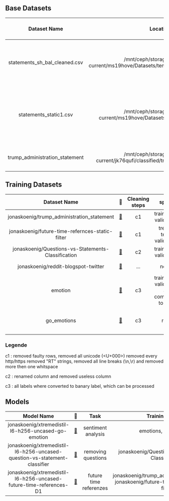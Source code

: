 ## Base Datasets 

| Dataset Name | Location on Ceph | Size of Dataset |  Cleaning Steps performed | Sources of Dataset | Models trained | Model properties | Labels added | Dataset properties |
|:------------:|:----------------:|:---------------:|:-------------------------:|:------------------:|:--------------:|:----------------:|:-----------:|:------------------:|
|statements_sh_bal_cleaned.csv|/mnt/ceph/storage/data-tmp/teaching-current/ms19hove/Datasets/temp_ds/statements_sh_bal_cleaned.csv|~14mio rows|splitted, URLS with little success|twitter dump 01/02/2020, reddit dump may2015, blogs and news from kaggle| ... | ... | ... | 1/3 each source, shuffled |
|statements_static1.csv|/mnt/ceph/storage/data-tmp/teaching-current/ms19hove/Datasets/temp_ds/statements_static1.csv|~14mio rows|splitted, URLS with little success|twitter dump 01/02/2020, reddit dump may2015, blogs and news from kaggle| ... | ... | 0,1 Labels of martins static filter with one stage | 1/3 each source, shuffled |
| trump_administration_statement | /mnt/ceph/storage/data-tmp/teaching-current/jk76qufi/classified/trump_administration_statement.csv | 120597 |Split sentences removed unicode | ... | ...| ... | ... | future labels from FTR static filter

## Training Datasets
|Dataset Name | 🤗 | Cleaning steps | splits | Source Dataset | labels |
|:------------:|:----------------:|:---------------:|:-------------------------:|:-------------------------:| :-------------------------:|
|jonaskoenig/trump_administration_statement| [🤗](https://huggingface.co/datasets/jonaskoenig/trump_administration_statement) | c1 | train, test, validation | trump_administration_statement | text, ft_tense |
| jonaskoenig/future-time-refernces-static-filter | [🤗](https://huggingface.co/datasets/jonaskoenig/future-time-refernces-static-filter) | c1 | treain, test, validation | statements_static1.csv | text, ft_tense |
| jonaskoenig/Questions-vs-Statements-Classification |[🤗](https://huggingface.co/datasets/jonaskoenig/Questions-vs-Statements-Classification)| c2 | train, test, validation |[kaggle](https://www.kaggle.com/datasets/shahrukhkhan/questions-vs-statementsclassificationdataset) | text, labels
|jonaskoenig/reddit-blogspot-twitter|[🤗](https://huggingface.co/datasets/jonaskoenig/reddit-blogspot-twitter)| ... | none | statements_sh_bal_cleaned.csv | text, source |
|emotion| [🤗](https://huggingface.co/datasets/emotion) | c3 | train, test, validation all combined to one | ... | text, label |
|go_emotions| [🤗](https://huggingface.co/datasets/go_emotions) | c3 | raw | ... |text all, labels for emotions| 


### Legende

c1 : removed faulty rows, removed all unicode (<U+000>) removed every http/https removed "RT" strings, removed all line breaks (\n,\r) and removed more then one whitspace

c2 : renamed column and removed useless column

c3 : all labels where converted to banary label, which can be processed

## Models

|Model Name| 🤗 | Task | Training dataset | BaseModel |
|:------------:|:----------------:|:---------------:|:-------------------------:|:-------------------------:|
|jonaskoenig/xtremedistil-l6-h256-uncased-go-emotion|[🤗](https://huggingface.co/jonaskoenig/xtremedistil-l6-h256-uncased-go-emotion) | sentiment analysis | emotions, go_emotions | [microsoft/xtremedistil-l6-h256-uncased](https://huggingface.co/microsoft/xtremedistil-l6-h256-uncased)|
|jonaskoenig/xtremedistil-l6-h256-uncased-question-vs-statement-classifier|[🤗](https://huggingface.co/jonaskoenig/xtremedistil-l6-h256-uncased-question-vs-statement-classifier)| removing questions | jonaskoenig/Questions-vs-Statements-Classification | [microsoft/xtremedistil-l6-h256-uncased](https://huggingface.co/microsoft/xtremedistil-l6-h256-uncased) |
|jonaskoenig/xtremedistil-l6-h256-uncased-future-time-references-D1| [🤗](https://huggingface.co/jonaskoenig/xtremedistil-l6-h256-uncased-future-time-references-D1) | future time referenzes | jonaskoenig/trump_administration_statement, jonaskoenig/future-time-refernces-static-filter | [microsoft/xtremedistil-l6-h256-uncased](https://huggingface.co/microsoft/xtremedistil-l6-h256-uncased) | 


